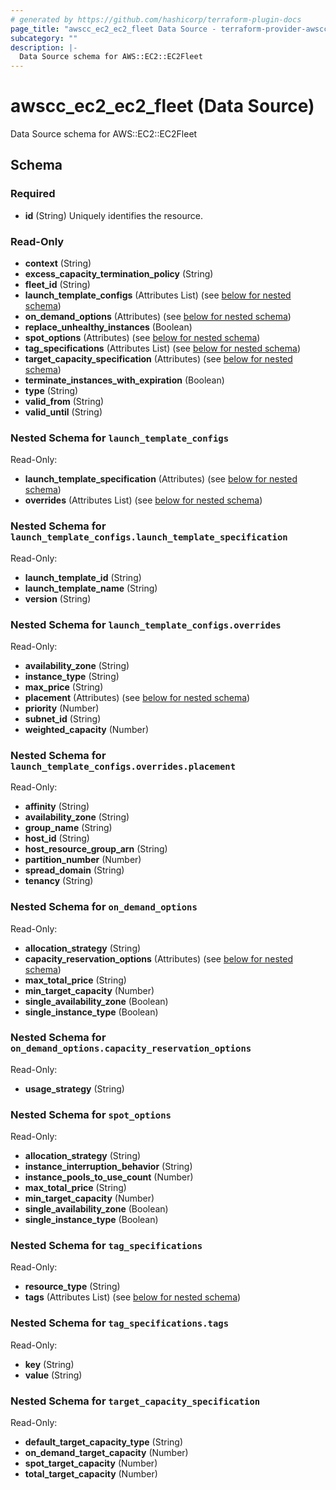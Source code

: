 ```yaml
---
# generated by https://github.com/hashicorp/terraform-plugin-docs
page_title: "awscc_ec2_ec2_fleet Data Source - terraform-provider-awscc"
subcategory: ""
description: |-
  Data Source schema for AWS::EC2::EC2Fleet
---
```


# awscc_ec2_ec2_fleet (Data Source)

Data Source schema for AWS::EC2::EC2Fleet



<!-- schema generated by tfplugindocs -->
## Schema

### Required

- **id** (String) Uniquely identifies the resource.

### Read-Only

- **context** (String)
- **excess_capacity_termination_policy** (String)
- **fleet_id** (String)
- **launch_template_configs** (Attributes List) (see [below for nested schema](#nestedatt--launch_template_configs))
- **on_demand_options** (Attributes) (see [below for nested schema](#nestedatt--on_demand_options))
- **replace_unhealthy_instances** (Boolean)
- **spot_options** (Attributes) (see [below for nested schema](#nestedatt--spot_options))
- **tag_specifications** (Attributes List) (see [below for nested schema](#nestedatt--tag_specifications))
- **target_capacity_specification** (Attributes) (see [below for nested schema](#nestedatt--target_capacity_specification))
- **terminate_instances_with_expiration** (Boolean)
- **type** (String)
- **valid_from** (String)
- **valid_until** (String)

<a id="nestedatt--launch_template_configs"></a>
### Nested Schema for `launch_template_configs`

Read-Only:

- **launch_template_specification** (Attributes) (see [below for nested schema](#nestedatt--launch_template_configs--launch_template_specification))
- **overrides** (Attributes List) (see [below for nested schema](#nestedatt--launch_template_configs--overrides))

<a id="nestedatt--launch_template_configs--launch_template_specification"></a>
### Nested Schema for `launch_template_configs.launch_template_specification`

Read-Only:

- **launch_template_id** (String)
- **launch_template_name** (String)
- **version** (String)


<a id="nestedatt--launch_template_configs--overrides"></a>
### Nested Schema for `launch_template_configs.overrides`

Read-Only:

- **availability_zone** (String)
- **instance_type** (String)
- **max_price** (String)
- **placement** (Attributes) (see [below for nested schema](#nestedatt--launch_template_configs--overrides--placement))
- **priority** (Number)
- **subnet_id** (String)
- **weighted_capacity** (Number)

<a id="nestedatt--launch_template_configs--overrides--placement"></a>
### Nested Schema for `launch_template_configs.overrides.placement`

Read-Only:

- **affinity** (String)
- **availability_zone** (String)
- **group_name** (String)
- **host_id** (String)
- **host_resource_group_arn** (String)
- **partition_number** (Number)
- **spread_domain** (String)
- **tenancy** (String)




<a id="nestedatt--on_demand_options"></a>
### Nested Schema for `on_demand_options`

Read-Only:

- **allocation_strategy** (String)
- **capacity_reservation_options** (Attributes) (see [below for nested schema](#nestedatt--on_demand_options--capacity_reservation_options))
- **max_total_price** (String)
- **min_target_capacity** (Number)
- **single_availability_zone** (Boolean)
- **single_instance_type** (Boolean)

<a id="nestedatt--on_demand_options--capacity_reservation_options"></a>
### Nested Schema for `on_demand_options.capacity_reservation_options`

Read-Only:

- **usage_strategy** (String)



<a id="nestedatt--spot_options"></a>
### Nested Schema for `spot_options`

Read-Only:

- **allocation_strategy** (String)
- **instance_interruption_behavior** (String)
- **instance_pools_to_use_count** (Number)
- **max_total_price** (String)
- **min_target_capacity** (Number)
- **single_availability_zone** (Boolean)
- **single_instance_type** (Boolean)


<a id="nestedatt--tag_specifications"></a>
### Nested Schema for `tag_specifications`

Read-Only:

- **resource_type** (String)
- **tags** (Attributes List) (see [below for nested schema](#nestedatt--tag_specifications--tags))

<a id="nestedatt--tag_specifications--tags"></a>
### Nested Schema for `tag_specifications.tags`

Read-Only:

- **key** (String)
- **value** (String)



<a id="nestedatt--target_capacity_specification"></a>
### Nested Schema for `target_capacity_specification`

Read-Only:

- **default_target_capacity_type** (String)
- **on_demand_target_capacity** (Number)
- **spot_target_capacity** (Number)
- **total_target_capacity** (Number)


